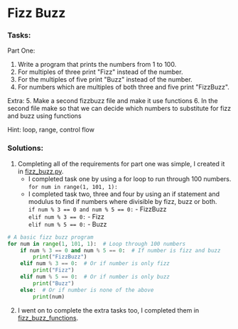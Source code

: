 # Fizz Buzz

### Tasks: 
Part One:
1. Write a program that prints the numbers from 1 to 100.
2. For multiples of three print "Fizz" instead of the number.
3. For the multiples of five print "Buzz" instead of the number.
4. For numbers which are multiples of both three and five print "FizzBuzz".

Extra:
5. Make a second fizzbuzz file and make it use functions
6. In the second file make so that we can decide which numbers to substitute for fizz and buzz using functions

Hint: loop, range, control flow

### Solutions:
1. Completing all of the requirements for part one was simple, I created it in [fizz_buzz.py]().
    * I completed task one by using a for loop to run through 100 numbers.  
    `for num in range(1, 101, 1):`
    * I completed task two, three and four by using an if statement and modulus to find if numbers where divisible by fizz, buzz or both.  
    `if num % 3 == 0 and num % 5 == 0:` - FizzBuzz  
    `elif num % 3 == 0:` - Fizz  
    `elif num % 5 == 0:` - Buzz
```python
# A basic fizz buzz program
for num in range(1, 101, 1):  # Loop through 100 numbers
    if num % 3 == 0 and num % 5 == 0:  # If number is fizz and buzz
        print("FizzBuzz")
    elif num % 3 == 0:  # Or if number is only fizz
        print("Fizz")
    elif num % 5 == 0:  # Or if number is only buzz
        print("Buzz")
    else:  # Or if number is none of the above
        print(num)
```  
2. I went on to complete the extra tasks too, I completed them in [fizz_buzz_functions]().